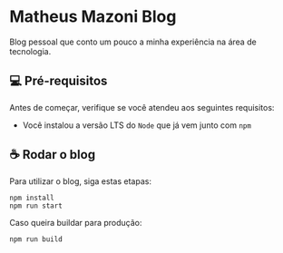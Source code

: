 # Matheus Mazoni Blog

Blog pessoal que conto um pouco a minha experiência na área de tecnologia.


## 💻 Pré-requisitos

Antes de começar, verifique se você atendeu aos seguintes requisitos:

* Você instalou a versão LTS do `Node` que já vem junto com `npm`


## ☕ Rodar o blog

Para utilizar o blog, siga estas etapas:

```
npm install
npm run start
```
Caso queira buildar para produção:

```
npm run build
```
